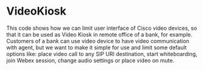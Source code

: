 # VideoKiosk
This code shows how we can limit user interface of Cisco video devices, so that it can be used as Video Kiosk in remote office of a bank, for example. 
Customers of a bank can use video device to have video communication with agent, but we want to make it simple for use and limit some default options like: place video call to any SIP URI destination, start whiteboarding, join Webex session, change audio settings or place video on mute. 
